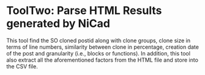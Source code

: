 # ToolTwo: Parse HTML Results generated by NiCad

This tool find the SO cloned postid along with clone groups, clone size in terms of line numbers, similarity between clone in percentage, creation date of the post and granularity (i.e., blocks or functions). In addition, this tool also extract all the aforementioned factors from the HTML file and store into the CSV file.
